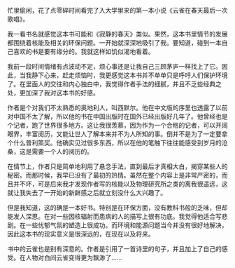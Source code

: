 <p>忙里偷闲，花了点零碎时间看完了入大学里来的第一本小说《云雀在春天最后一次歌唱》。</p><p>我一看书名就感觉这本书可能和《寂静的春天》类似。果然，这本书里情节的发展都围绕着核能及相关的环保问题。一开始就深深地吸引了我。要知道，碰到一本自己喜欢的书是要有缘分的。我就这样如饥似渴地看着。</p><p>我前一段时间情绪有点波动不定，烦心事还是让我自己三顾茅庐一样找上了它。因此，当我静下心来，赶走烦恼时，我更感觉这本书并不单单只是呼吁人们保护环境了。在里面人的交往和内心独白中，我觉得作者手法的细腻，并且不乏些经典之处，更加深了我对这本书的好感。</p><p>作者是个对我们不太熟悉的奥地利人，叫西默尔。他在中文版的序里也透露了以前对中国不太了解，所以他的书在中国出版时在国外已经出版好几年了。他曾经也是个记者，跑了世界很多地方。这让我很羡慕，因为作为一个合格的记者，可以开阔眼界，丰富阅历，又能让世人了解本来并不为人所知的事。倒并不是为了一定要拿个什么普利策奖。他确实见过很多东西，所以在他的笔触下往往能感受到岁月的沧桑，这是需要一个人的阅历的。</p><p>在情节上，作者只是简单地利用了悬念手法，直到最后才真相大白，揭穿某些人的秘密。而那时候，我早已没有了最初的热情。虽然在整个内容上是非常严密的，而且并不坏，可是后来我才发现作者写的核能以及物理研究所之类的离我很遥远，这就让我失去了一开始的新鲜感之后就立刻没什么大兴趣了。</p><p>但是我知道，这的确是一本好书。特别是在环保方面，没有教科书般的乏味，但却能发人深思。在对一些因核辐射而患病的人的描写上很有功底。我觉得他适合写悲剧。在一些忧郁气氛的塑造上很成功。而环境和能源问题当今并没有很好地解决，因此这本书的现实意义是很深远的，在现在以及将来。</p><p>书中的云雀也是别有深意的。作者是引用了一首诗里的句子，并且加上了自己的感受。在人物对白间云雀变得更为飘渺了……</p>